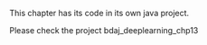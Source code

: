 This chapter has its code in its own java project.

Please check the project bdaj_deeplearning_chp13